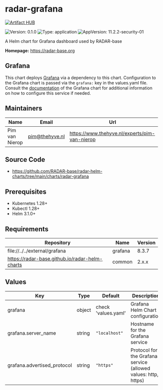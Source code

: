 

# radar-grafana
[![Artifact HUB](https://img.shields.io/endpoint?url=https://artifacthub.io/badge/repository/radar-grafana)](https://artifacthub.io/packages/helm/radar-base/radar-grafana)

![Version: 0.1.0](https://img.shields.io/badge/Version-0.1.0-informational?style=flat-square) ![Type: application](https://img.shields.io/badge/Type-application-informational?style=flat-square) ![AppVersion: 11.2.2-security-01](https://img.shields.io/badge/AppVersion-11.2.2--security--01-informational?style=flat-square)

A Helm chart for Grafana dashboard used by RADAR-base

**Homepage:** <https://radar-base.org>

## Grafana

This chart deploys [Grafana](https://grafana.com/) via a dependency to this chart. Configuration to the Grafana chart is passed via the `grafana:` key in the
values.yaml file. Consult the [documentation](https://artifacthub.io/packages/helm/grafana/grafana) of the Grafana chart
for additional information on how to configure this service if needed.

## Maintainers

| Name | Email | Url |
| ---- | ------ | --- |
| Pim van Nierop | <pim@thehyve.nl> | <https://www.thehyve.nl/experts/pim-van-nierop> |

## Source Code

* <https://github.com/RADAR-base/radar-helm-charts/tree/main/charts/radar-grafana>

## Prerequisites
* Kubernetes 1.28+
* Kubectl 1.28+
* Helm 3.1.0+

## Requirements

| Repository | Name | Version |
|------------|------|---------|
| file://../../external/grafana | grafana | 8.3.7 |
| https://radar-base.github.io/radar-helm-charts | common | 2.x.x |

## Values

| Key | Type | Default | Description |
|-----|------|---------|-------------|
| grafana | object | check 'values.yaml' | Grafana Helm Chart configuration |
| grafana.server_name | string | `"localhost"` | Hostname for the Grafana service |
| grafana.advertised_protocol | string | `"https"` | Protocol for the Grafana service (allowed values: http, https) |
